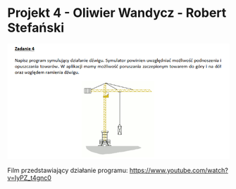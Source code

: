 # Projekt 4 - Oliwier Wandycz - Robert Stefański

![zadanie.png](./img/zadanie.png)


Film przedstawiający działanie programu: https://www.youtube.com/watch?v=IyPZ_t4gnc0
